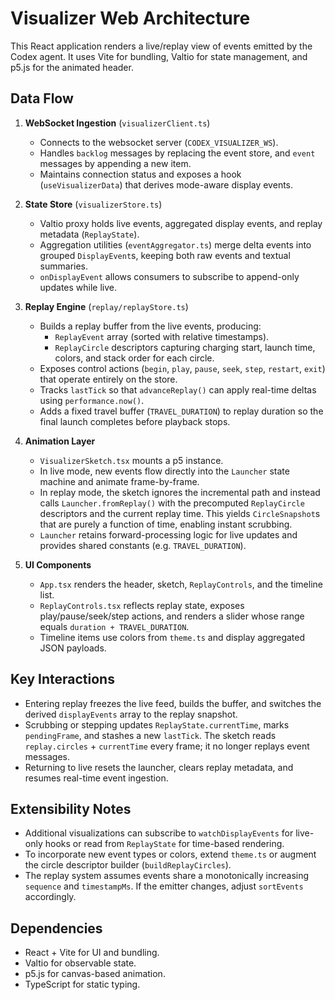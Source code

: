 # Visualizer Web Architecture

This React application renders a live/replay view of events emitted by the Codex agent. It uses Vite for bundling, Valtio for state management, and p5.js for the animated header.

## Data Flow

1. **WebSocket Ingestion** (`visualizerClient.ts`)
   - Connects to the websocket server (`CODEX_VISUALIZER_WS`).
   - Handles `backlog` messages by replacing the event store, and `event` messages by appending a new item.
   - Maintains connection status and exposes a hook (`useVisualizerData`) that derives mode-aware display events.

2. **State Store** (`visualizerStore.ts`)
   - Valtio proxy holds live events, aggregated display events, and replay metadata (`ReplayState`).
   - Aggregation utilities (`eventAggregator.ts`) merge delta events into grouped `DisplayEvent`s, keeping both raw events and textual summaries.
   - `onDisplayEvent` allows consumers to subscribe to append-only updates while live.

3. **Replay Engine** (`replay/replayStore.ts`)
   - Builds a replay buffer from the live events, producing:
     - `ReplayEvent` array (sorted with relative timestamps).
     - `ReplayCircle` descriptors capturing charging start, launch time, colors, and stack order for each circle.
   - Exposes control actions (`begin`, `play`, `pause`, `seek`, `step`, `restart`, `exit`) that operate entirely on the store.
   - Tracks `lastTick` so that `advanceReplay()` can apply real-time deltas using `performance.now()`.
   - Adds a fixed travel buffer (`TRAVEL_DURATION`) to replay duration so the final launch completes before playback stops.

4. **Animation Layer**
   - `VisualizerSketch.tsx` mounts a p5 instance.
   - In live mode, new events flow directly into the `Launcher` state machine and animate frame-by-frame.
   - In replay mode, the sketch ignores the incremental path and instead calls `Launcher.fromReplay()` with the precomputed `ReplayCircle` descriptors and the current replay time. This yields `CircleSnapshot`s that are purely a function of time, enabling instant scrubbing.
   - `Launcher` retains forward-processing logic for live updates and provides shared constants (e.g. `TRAVEL_DURATION`).

5. **UI Components**
   - `App.tsx` renders the header, sketch, `ReplayControls`, and the timeline list.
   - `ReplayControls.tsx` reflects replay state, exposes play/pause/seek/step actions, and renders a slider whose range equals `duration + TRAVEL_DURATION`.
   - Timeline items use colors from `theme.ts` and display aggregated JSON payloads.

## Key Interactions

- Entering replay freezes the live feed, builds the buffer, and switches the derived `displayEvents` array to the replay snapshot.
- Scrubbing or stepping updates `ReplayState.currentTime`, marks `pendingFrame`, and stashes a new `lastTick`. The sketch reads `replay.circles` + `currentTime` every frame; it no longer replays event messages.
- Returning to live resets the launcher, clears replay metadata, and resumes real-time event ingestion.

## Extensibility Notes

- Additional visualizations can subscribe to `watchDisplayEvents` for live-only hooks or read from `ReplayState` for time-based rendering.
- To incorporate new event types or colors, extend `theme.ts` or augment the circle descriptor builder (`buildReplayCircles`).
- The replay system assumes events share a monotonically increasing `sequence` and `timestampMs`. If the emitter changes, adjust `sortEvents` accordingly.

## Dependencies

- React + Vite for UI and bundling.
- Valtio for observable state.
- p5.js for canvas-based animation.
- TypeScript for static typing.


